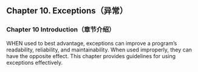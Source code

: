 ## Chapter 10. Exceptions（异常）

### Chapter 10 Introduction（章节介绍）

WHEN used to best advantage, exceptions can improve a program’s readability, reliability, and maintainability. When used improperly, they can have the opposite effect. This chapter provides guidelines for using exceptions effectively.
